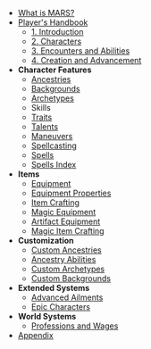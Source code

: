 - [What is MARS?](/)
- [Player's Handbook](/Core/PHB)
	- [1. Introduction](/Core/PHB/Introduction)
	- [2. Characters](/Core/PHB/Characters)
	- [3. Encounters and Abilities](/Core/PHB/Encounters_and_Abilities)
	- [4. Creation and Advancement](/Core/PHB/Creation_and_Advancement)
- **Character Features**
	- [Ancestries](/Core/Characters/Ancestries)
	- [Backgrounds](/Core/Characters/Backgrounds)
	- [Archetypes](/Core/Characters/Archetypes)
	- Skills
	- [Traits](/Core/Characters/Traits)
	- [Talents](/Core/Characters/Talents)
	- [Maneuvers](/Core/Characters/Maneuvers)
	- [Spellcasting](/Core/Characters/Spellcasting)
	- [Spells](/Core/Characters/Spells)
	- [Spells Index](/Core/Characters/SpellsIndex)
- **Items**
	- [Equipment](/Core/Items/Equipment)
	- [Equipment Properties](/Core/Items/Equipment_Properties)
	- [Item Crafting](/Core/Items/ItemCrafting)
	- [Magic Equipment](/Core/Items/MagicEquipment)
	- [Artifact Equipment](/Core/Items/ArtifactEquipment)
	- [Magic Item Crafting](/Core/Items/MagicItemCrafting)
- **Customization**
	- [Custom Ancestries](/Advanced/Custom/Ancestries)
	- [Ancestry Abilities](/Core/Characters/Ancestry_Abilities)
	- [Custom Archetypes](/Advanced/Custom/Archetypes)
	- [Custom Backgrounds](/Advanced/Custom/Backgrounds)
- **Extended Systems**
	- [Advanced Ailments](/Advanced/Extensions/Advanced_Ailments)
	- [Epic Characters](/Advanced/Extensions/Epic_Characters)
- **World Systems**
	- [Professions and Wages](/Advanced/World/Professions_and_Wages)
- [Appendix](/Core/Appendix)